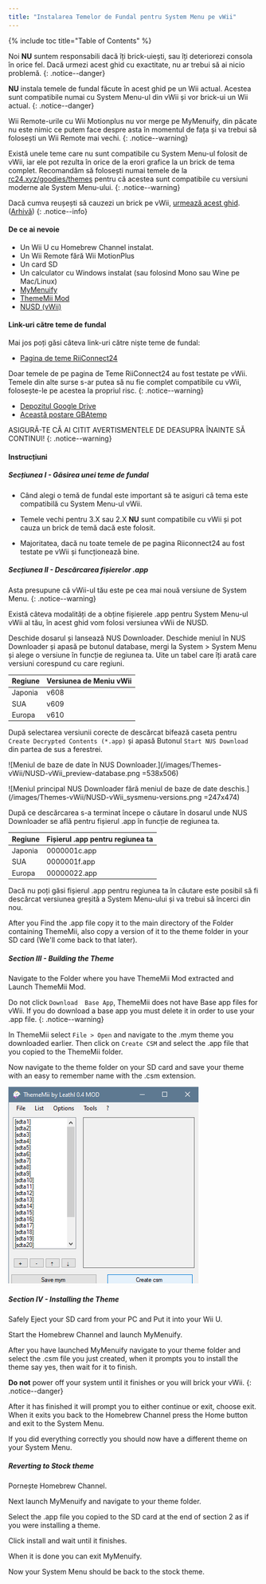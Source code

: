 ```yaml
---
title: "Instalarea Temelor de Fundal pentru System Menu pe vWii"
---
```


{% include toc title="Table of Contents" %}




Noi **NU** suntem responsabili dacă îți brick-uiești, sau îți deteriorezi consola în orice fel. Dacă urmezi acest ghid cu exactitate, nu ar trebui să ai nicio problemă.
{: .notice--danger}

**NU** instala temele de fundal făcute în acest ghid pe un Wii actual. Acestea sunt compatibile numai cu System Menu-ul din vWii și vor brick-ui un Wii actual.
{: .notice--danger}

Wii Remote-urile cu Wii Motionplus nu vor merge pe MyMenuify, din păcate nu este nimic ce putem face despre asta în momentul de fața și va trebui să folosești un Wii Remote mai vechi.
{: .notice--warning}

Există unele teme care nu sunt compatibile cu System Menu-ul folosit de vWii, iar ele pot rezulta în orice de la erori grafice la un brick de tema complet. Recomandăm să folosești numai temele de la [rc24.xyz/goodies/themes](https://rc24.xyz/goodies/themes/) pentru că acestea sunt compatibile cu versiuni moderne ale System Menu-ului.
{: .notice--warning}

Dacă cumva reușești să cauzezi un brick pe vWii, [urmează acest ghid](https://gbatemp.net/threads/guide-vwii-unbrick-guide-by-garyodernichts.528329). ([Arhivă](https://web.archive.org/web/20200213194233/https://gbatemp.net/threads/guide-vwii-unbrick-guide-by-garyodernichts.528329/))
{: .notice--info}

#### De ce ai nevoie

* Un Wii U cu Homebrew Channel instalat.
* Un Wii Remote fără Wii MotionPlus
* Un card SD
* Un calculator cu Windows instalat (sau folosind Mono sau Wine pe Mac/Linux)
* [MyMenuify](/assets/files/Mymenuify-Old-vWii.zip)
* [ThemeMii Mod](/assets/files/New_Thememii_MOD.rar)
* [NUSD (vWii)](/assets/files/NUSDownloader-vwii.zip)


#### Link-uri către teme de fundal

Mai jos poți găsi câteva link-uri către niște teme de fundal:

* [Pagina de teme RiiConnect24](https://rc24.xyz/goodies/themes/)

Doar temele de pe pagina de Teme RiiConnect24 au fost testate pe vWii. Temele din alte surse s-ar putea să nu fie complet compatibile cu vWii, folosește-le pe acestea la propriul risc.
{: .notice--warning}

* [Depozitul Google Drive](https://drive.google.com/drive/folders/19tyeVQ--bJ0ZUTNg5yvAGvc3G4-euEpm?usp=sharing)
* [Această postare GBAtemp](https://gbatemp.net/threads/wii-theme-team-creations-v2.336596/)

ASIGURĂ-TE CĂ AI CITIT AVERTISMENTELE DE DEASUPRA ÎNAINTE SĂ CONTINUI!
{: .notice--warning}

#### Instrucțiuni

##### Secțiunea I - Găsirea unei teme de fundal

* Când alegi o temă de fundal este important să te asiguri că tema este compatibilă cu System Menu-ul vWii.

* Temele vechi pentru 3.X sau 2.X **NU** sunt compatibile cu vWii și pot cauza un brick de temă dacă este folosit.

* Majoritatea, dacă nu toate temele de pe pagina Riiconnect24 au fost testate pe vWii și funcționează bine.

##### Secțiunea II - Descărcarea fișierelor .app


Asta presupune că vWii-ul tău este pe cea mai nouă versiune de System Menu.
{: .notice--warning}

Există câteva modalități de a obține fișierele .app pentru System Menu-ul vWii al tău, în acest ghid vom folosi versiunea vWii de NUSD.

Deschide dosarul și lansează NUS Downloader. Deschide meniul în NUS Downloader și apasă pe butonul database, mergi la System > System Menu și alege o versiune în funcție de regiunea ta. Uite un tabel care îți arată care versiuni corespund cu care regiuni.

| Regiune | Versiunea de Meniu vWii |
| ------- | ----------------------- |
| Japonia | v608                    |
| SUA     | v609                    |
| Europa  | v610                    |

După selectarea versiunii corecte de descărcat bifează caseta pentru `Create Decrypted Contents (*.app)` și apasă Butonul `Start NUS Download` din partea de sus a ferestrei.

!\[Meniul de baze de date în NUS Downloader.\](/images/Themes-vWii/NUSD-vWii_preview-database.png =538x506)



!\[Meniul principal NUS Downloader fără meniul de baze de date deschis.\](/images/Themes-vWii/NUSD-vWii_sysmenu-versions.png =247x474)


După ce descărcarea s-a terminat începe o căutare în dosarul unde NUS Downloader se află pentru fișierul .app în funcție de regiunea ta.

| Regiune | Fișierul .app pentru regiunea ta |
| ------- | -------------------------------- |
| Japonia | 0000001c.app                     |
| SUA     | 0000001f.app                     |
| Europa  | 00000022.app                     |

Dacă nu poți găsi fișierul .app pentru regiunea ta în căutare este posibil să fi descărcat versiunea greșită a System Menu-ului și va trebui să încerci din nou.

After you Find the .app file copy it to the main directory of the Folder containing ThemeMii, also copy a version of it to the theme folder in your SD card (We'll come back to that later).

##### Section III - Building the Theme

Navigate to the Folder where you have ThemeMii Mod extracted and Launch ThemeMii Mod.

Do not click `Download  Base App`, ThemeMii does not have Base app files for vWii. If you do download a base app you must delete it in order to use your .app file.
{: .notice--warning}

In ThemeMii select `File > Open` and navigate to the .mym theme you downloaded earlier. Then click on `Create CSM` and select the .app file that you copied to the ThemeMii folder.

Now navigate to the theme folder on your SD card and save your theme with an easy to remember name with the .csm extension.

![An image of the ThemeMii menu so you can better understand.](/images/Themes-vWii/ThemeMii-Mod-Preview_vWii.png)



##### Section IV - Installing the Theme

Safely Eject your SD card from your PC and Put it into your Wii U.

Start the Homebrew Channel and launch MyMenuify.

After you have launched MyMenuify navigate to your theme folder and select the .csm file you just created, when it prompts you to install the theme say yes, then wait for it to finish.

**Do not** power off your system until it finishes or you will brick your vWii.
{: .notice--danger}

After it has finished it will prompt you to either continue or exit, choose exit. When it exits you back to the Homebrew Channel press the Home button and exit to the System Menu.

If you did everything correctly you should now have a different theme on your System Menu.

##### Reverting to Stock theme

Pornește Homebrew Channel.

Next launch MyMenuify and navigate to your theme folder.

Select the .app file you copied to the SD card at the end of section 2 as if you were installing a theme.

Click install and wait until it finishes.

When it is done you can exit MyMenuify.

Now your System Menu should be back to the stock theme.


